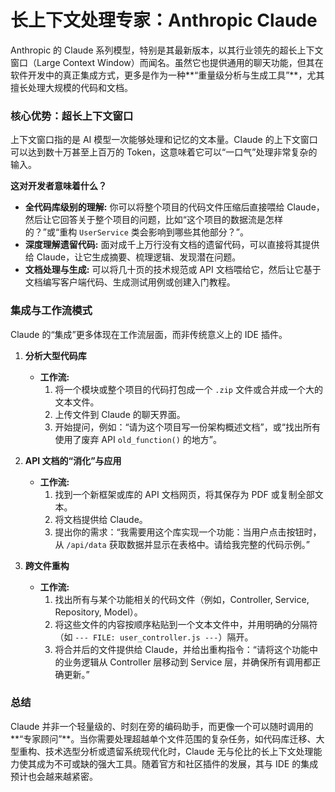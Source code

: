 # 长上下文处理专家：Anthropic Claude

Anthropic 的 Claude 系列模型，特别是其最新版本，以其行业领先的超长上下文窗口（Large Context Window）而闻名。虽然它也提供通用的聊天功能，但其在软件开发中的真正集成方式，更多是作为一种**“重量级分析与生成工具”**，尤其擅长处理大规模的代码和文档。

### 核心优势：超长上下文窗口

上下文窗口指的是 AI 模型一次能够处理和记忆的文本量。Claude 的上下文窗口可以达到数十万甚至上百万的 Token，这意味着它可以“一口气”处理非常复杂的输入。

**这对开发者意味着什么？**

*   **全代码库级别的理解:** 你可以将整个项目的代码文件压缩后直接喂给 Claude，然后让它回答关于整个项目的问题，比如“这个项目的数据流是怎样的？”或“重构 `UserService` 类会影响到哪些其他部分？”。
*   **深度理解遗留代码:** 面对成千上万行没有文档的遗留代码，可以直接将其提供给 Claude，让它生成摘要、梳理逻辑、发现潜在问题。
*   **文档处理与生成:** 可以将几十页的技术规范或 API 文档喂给它，然后让它基于文档编写客户端代码、生成测试用例或创建入门教程。

### 集成与工作流模式

Claude 的“集成”更多体现在工作流层面，而非传统意义上的 IDE 插件。

1.  **分析大型代码库**
    *   **工作流:**
        1.  将一个模块或整个项目的代码打包成一个 `.zip` 文件或合并成一个大的文本文件。
        2.  上传文件到 Claude 的聊天界面。
        3.  开始提问，例如：“请为这个项目写一份架构概述文档”，或“找出所有使用了废弃 API `old_function()` 的地方”。

2.  **API 文档的“消化”与应用**
    *   **工作流:**
        1.  找到一个新框架或库的 API 文档网页，将其保存为 PDF 或复制全部文本。
        2.  将文档提供给 Claude。
        3.  提出你的需求：“我需要用这个库实现一个功能：当用户点击按钮时，从 `/api/data` 获取数据并显示在表格中。请给我完整的代码示例。”

3.  **跨文件重构**
    *   **工作流:**
        1.  找出所有与某个功能相关的代码文件（例如，Controller, Service, Repository, Model）。
        2.  将这些文件的内容按顺序粘贴到一个文本文件中，并用明确的分隔符（如 `--- FILE: user_controller.js ---`）隔开。
        3.  将合并后的文件提供给 Claude，并给出重构指令：“请将这个功能中的业务逻辑从 Controller 层移动到 Service 层，并确保所有调用都正确更新。”

### 总结

Claude 并非一个轻量级的、时刻在旁的编码助手，而更像一个可以随时调用的**“专家顾问”**。当你需要处理超越单个文件范围的复杂任务，如代码库迁移、大型重构、技术选型分析或遗留系统现代化时，Claude 无与伦比的长上下文处理能力使其成为不可或缺的强大工具。随着官方和社区插件的发展，其与 IDE 的集成预计也会越来越紧密。